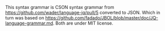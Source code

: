 This syntax grammar is CSON syntax grammar from https://github.com/wader/language-jq/pull/5 converted to JSON.
Which in turn was based on https://github.com/fadado/JBOL/blob/master/doc/JQ-language-grammar.md.
Both are under MIT license.